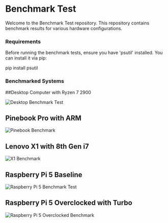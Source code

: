 # Benchmark Test

Welcome to the Benchmark Test repository. This repository contains benchmark results for various hardware configurations.

### Requirements

Before running the benchmark tests, ensure you have 'psutil' installed. You can install it via pip:

pip install psutil

### Benchmarked Systems

##Desktop Computer with Ryzen 7 2900

![Desktop Benchmark Test](https://github.com/Techhead404/BenchmarkTest/assets/9221147/f1ac8d26-689a-40fb-9e71-7529997c6fb5)

## Pinebook Pro with ARM

![Pinebook Benchmark](https://github.com/Techhead404/BenchmarkTest/assets/9221147/a8cdc1a3-2a01-4d8b-a9a8-7c791d453036)

## Lenovo X1 with 8th Gen i7

![X1 Benchmark](https://github.com/Techhead404/BenchmarkTest/assets/9221147/c8d54808-040f-4ea1-bad6-809094835d5b)

## Raspberry Pi 5 Baseline

![Raspberry Pi 5 Benchmark Test](https://github.com/Techhead404/BenchmarkTest/assets/9221147/05de54c8-cf22-4f26-b6cd-42f6a3a306fa)

## Raspberry Pi 5 Overclocked with Turbo

![Raspberry Pi 5 Overclocked Benchmark](https://github.com/Techhead404/BenchmarkTest/assets/9221147/846335a0-2566-4595-8149-36e2ff185bec)
